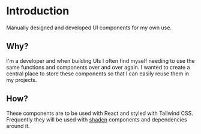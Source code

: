 # Introduction
Manually designed and developed UI components for my own use.

## Why?
I'm a developer and when building UIs I often find myself needing to use the same functions and components over and over again. I wanted to create a central place to store these components so that I can easily reuse them in my projects.

## How?
These components are to be used with React and styled with Tailwind CSS. Frequently they will be used with [shadcn](https://ui.shadcn.com/) components and dependencies around it.
